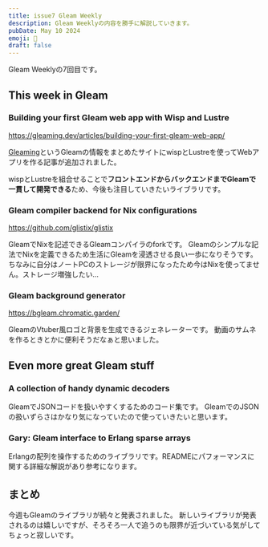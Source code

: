```yaml
---
title: issue7 Gleam Weekly
description: Gleam Weeklyの内容を勝手に解説していきます。
pubDate: May 10 2024
emoji: 🦊
draft: false
---
```


Gleam Weeklyの7回目です。

## This week in Gleam

### Building your first Gleam web app with Wisp and Lustre

https://gleaming.dev/articles/building-your-first-gleam-web-app/

[Gleaming](https://gleaming.dev/)というGleamの情報をまとめたサイトにwispとLustreを使ってWebアプリを作る記事が追加されました。

wispとLustreを組合せることで**フロントエンドからバックエンドまでGleamで一貫して開発できる**ため、今後も注目していきたいライブラリです。

### Gleam compiler backend for Nix configurations

https://github.com/glistix/glistix

GleamでNixを記述できるGleamコンパイラのforkです。
Gleamのシンプルな記法でNixを定義できるため生活にGleamを浸透させる良い一歩になりそうです。
ちなみに自分はノートPCのストレージが限界になったため今はNixを使ってません。ストレージ増強したい...

### Gleam background generator

https://bgleam.chromatic.garden/

GleamのVtuber風ロゴと背景を生成できるジェネレーターです。
動画のサムネを作るときとかに便利そうだなぁと思いました。

## Even more great Gleam stuff

### A collection of handy dynamic decoders

GleamでJSONコードを扱いやすくするためのコード集です。
GleamでのJSONの扱いずらさはかなり気になっていたので使っていきたいと思います。

### Gary: Gleam interface to Erlang sparse arrays

Erlangの配列を操作するためのライブラリです。READMEにパフォーマンスに関する詳細な解説があり参考になります。

## まとめ

今週もGleamのライブラリが続々と発表されました。
新しいライブラリが発表されるのは嬉しいですが、そろそろ一人で追うのも限界が近づいている気がしてちょっと寂しいです。
